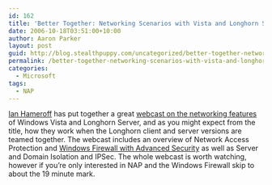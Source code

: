 ```yaml
---
id: 162
title: 'Better Together: Networking Scenarios with Vista and Longhorn Server'
date: 2006-10-18T03:51:00+10:00
author: Aaron Parker
layout: post
guid: http://blog.stealthpuppy.com/uncategorized/better-together-networking-scenarios-with-vista-and-longhorn-server
permalink: /better-together-networking-scenarios-with-vista-and-longhorn-server/
categories:
  - Microsoft
tags:
  - NAP
---
```

[Ian Hameroff](http://blogs.technet.com/ianhamer) has put together a great [webcast on the networking features](https://www115.livemeeting.com/cc/msevents/view?id=815&role=attend&pw=JEGHSDHS) of Windows Vista and Longhorn Server, and as you might expect from the title, how they work when the Longhorn client and server versions are teamed together. The webcast includes an overview of Network Access Protection and [Windows Firewall with Advanced Security](http://www.microsoft.com/technet/community/columns/cableguy/cg0106.mspx) as well as Server and Domain Isolation and IPSec. The whole webcast is worth watching, however if you&#8217;re only interested in NAP and the Windows Firewall skip to about the 19 minute mark.